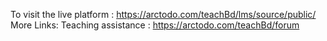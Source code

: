 To visit the live platform : https://arctodo.com/teachBd/lms/source/public/
More Links: 
Teaching assistance : https://arctodo.com/teachBd/forum
